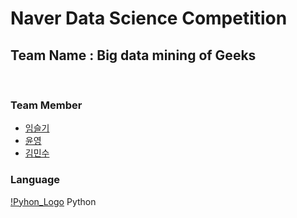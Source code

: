 Naver Data Science Competition
=============================
## Team Name : Big data mining of Geeks

<br/>

### Team Member
- [임슬기](https://github.com/bloomspes)
- [윤영](https://github.com/yunyoung1819)
- [김민수](https://github.com/alstn2468)

### Language
[!Pyhon_Logo](images/Logo.png)
Python
